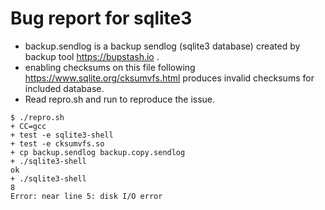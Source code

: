 # Bug report for sqlite3

- backup.sendlog is a backup sendlog (sqlite3 database) created by backup tool https://bupstash.io .
- enabling checksums on this file following https://www.sqlite.org/cksumvfs.html produces invalid checksums for included database.
- Read repro.sh and run to reproduce the issue.

```
$ ./repro.sh
+ CC=gcc
+ test -e sqlite3-shell
+ test -e cksumvfs.so
+ cp backup.sendlog backup.copy.sendlog
+ ./sqlite3-shell
ok
+ ./sqlite3-shell
8
Error: near line 5: disk I/O error
```